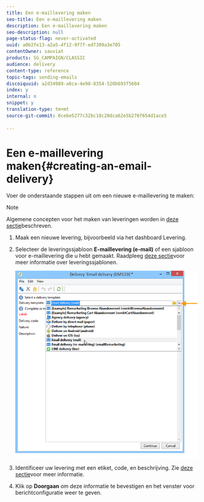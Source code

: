 ```yaml
---
title: Een e-maillevering maken
seo-title: Een e-maillevering maken
description: Een e-maillevering maken
seo-description: null
page-status-flag: never-activated
uuid: a0b2fe13-a2a5-4f12-9f7f-ed7309a3e705
contentOwner: sauviat
products: SG_CAMPAIGN/CLASSIC
audience: delivery
content-type: reference
topic-tags: sending-emails
discoiquuid: a2d34989-a6ca-4e98-8354-520b693f5604
index: y
internal: n
snippet: y
translation-type: tm+mt
source-git-commit: 0ce6e5277c32bc18c20dca62e5b276f654d1ace5

---
```



# Een e-maillevering maken{#creating-an-email-delivery}

Voer de onderstaande stappen uit om een nieuwe e-maillevering te maken:

>[!NOTE]
>
>Algemene concepten voor het maken van leveringen worden in [deze sectie](../../delivery/using/steps-about-delivery-creation-steps.md)beschreven.

1. Maak een nieuwe levering, bijvoorbeeld via het dashboard Levering.
1. Selecteer de leveringssjabloon **E-maillevering (e-mail)** of een sjabloon voor e-maillevering die u hebt gemaakt. Raadpleeg [deze sectie](../../delivery/using/about-templates.md)voor meer informatie over leveringssjablonen.

   ![](assets/s_ncs_user_wizard_email01_1.png)

1. Identificeer uw levering met een etiket, code, en beschrijving. Zie [deze sectie](../../delivery/using/steps-create-and-identify-the-delivery.md#identifying-the-delivery)voor meer informatie.
1. Klik op **Doorgaan** om deze informatie te bevestigen en het venster voor berichtconfiguratie weer te geven.
